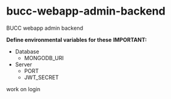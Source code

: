# bucc-webapp-admin-backend

BUCC webapp admin backend

**Define environmental variables for these**
**IMPORTANT:**

- Database
  - MONGODB_URI
- Server
  - PORT
  - JWT_SECRET


work on login